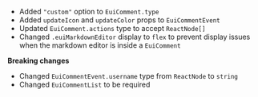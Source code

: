 - Added `"custom"` option to `EuiComment.type`
- Added `updateIcon` and `updateColor` props to `EuiCommentEvent`
- Updated `EuiComment.actions` type to accept `ReactNode[]`
- Changed `.euiMarkdownEditor` display to `flex` to prevent display issues when the markdown editor is inside a `EuiComment`

**Breaking changes**

- Changed `EuiCommentEvent.username` type from `ReactNode` to `string`
- Changed `EuiCommentList` to be required